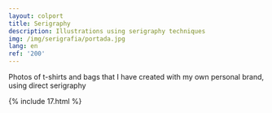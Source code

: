 ```yaml
---
layout: colport
title: Serigraphy
description: Illustrations using serigraphy techniques
img: /img/serigrafia/portada.jpg
lang: en
ref: '200'
---
```


Photos of t-shirts and bags that I have created with my own personal brand, using direct serigraphy

{% include 17.html %}
